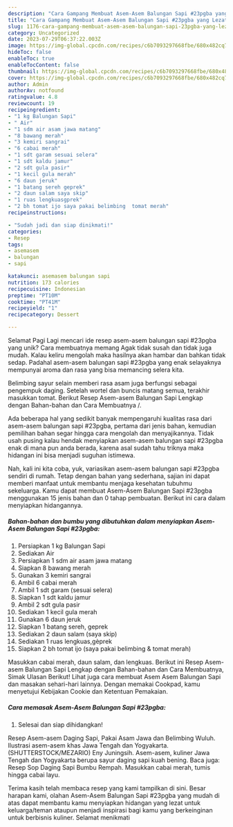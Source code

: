 ```yaml
---
description: "Cara Gampang Membuat Asem-Asem Balungan Sapi #23pgba yang Lezat"
title: "Cara Gampang Membuat Asem-Asem Balungan Sapi #23pgba yang Lezat"
slug: 1176-cara-gampang-membuat-asem-asem-balungan-sapi-23pgba-yang-lezat
category: Uncategorized
date: 2023-07-29T06:37:22.003Z
image: https://img-global.cpcdn.com/recipes/c6b7093297668fbe/680x482cq70/asem-asem-balungan-sapi-23pgba-foto-resep-utama.jpg
hideToc: false
enableToc: true
enableTocContent: false
thumbnail: https://img-global.cpcdn.com/recipes/c6b7093297668fbe/680x482cq70/asem-asem-balungan-sapi-23pgba-foto-resep-utama.jpg
cover: https://img-global.cpcdn.com/recipes/c6b7093297668fbe/680x482cq70/asem-asem-balungan-sapi-23pgba-foto-resep-utama.jpg
author: Admin
authorAv: notfound
ratingvalue: 4.8
reviewcount: 19
recipeingredient:
- "1 kg Balungan Sapi"
- " Air"
- "1 sdm air asam jawa matang"
- "8 bawang merah"
- "3 kemiri sangrai"
- "6 cabai merah"
- "1 sdt garam sesuai selera"
- "1 sdt kaldu jamur"
- "2 sdt gula pasir"
- "1 kecil gula merah"
- "6 daun jeruk"
- "1 batang sereh geprek"
- "2 daun salam saya skip"
- "1 ruas lengkuasgprek"
- "2 bh tomat ijo saya pakai belimbing  tomat merah"
recipeinstructions:

- "Sudah jadi dan siap dinikmati!"
categories:
- Resep
tags:
- asemasem
- balungan
- sapi

katakunci: asemasem balungan sapi 
nutrition: 173 calories
recipecuisine: Indonesian
preptime: "PT10M"
cooktime: "PT41M"
recipeyield: "1"
recipecategory: Dessert

---
```



Selamat Pagi Lagi mencari ide resep asem-asem balungan sapi #23pgba yang unik? Cara membuatnya memang Agak tidak susah dan tidak juga mudah. Kalau keliru mengolah maka hasilnya akan hambar dan bahkan tidak sedap. Padahal asem-asem balungan sapi #23pgba yang enak selayaknya mempunyai aroma dan rasa yang bisa memancing selera kita.


Belimbing sayur selain memberi rasa asam juga berfungsi sebagai pengempuk daging. Setelah wortel dan buncis matang semua, terakhir masukkan tomat. Berikut Resep Asem-asem Balungan Sapi Lengkap dengan Bahan-bahan dan Cara Membuatnya /.

Ada beberapa hal yang sedikit banyak mempengaruhi kualitas rasa dari asem-asem balungan sapi #23pgba, pertama dari jenis bahan, kemudian pemilihan bahan segar hingga cara mengolah dan menyajikannya. Tidak usah pusing kalau hendak menyiapkan asem-asem balungan sapi #23pgba enak di mana pun anda berada, karena asal sudah tahu triknya maka hidangan ini bisa menjadi suguhan istimewa.


Nah, kali ini kita coba, yuk, variasikan asem-asem balungan sapi #23pgba sendiri di rumah. Tetap dengan bahan yang sederhana, sajian ini dapat memberi manfaat untuk membantu menjaga kesehatan tubuhmu sekeluarga. Kamu dapat membuat Asem-Asem Balungan Sapi #23pgba menggunakan 15 jenis bahan dan 0 tahap pembuatan. Berikut ini cara dalam menyiapkan hidangannya.

<!--inarticleads1-->

##### Bahan-bahan dan bumbu yang dibutuhkan dalam menyiapkan Asem-Asem Balungan Sapi #23pgba:

1. Persiapkan 1 kg Balungan Sapi
1. Sediakan  Air
1. Persiapkan 1 sdm air asam jawa matang
1. Siapkan 8 bawang merah
1. Gunakan 3 kemiri sangrai
1. Ambil 6 cabai merah
1. Ambil 1 sdt garam (sesuai selera)
1. Siapkan 1 sdt kaldu jamur
1. Ambil 2 sdt gula pasir
1. Sediakan 1 kecil gula merah
1. Gunakan 6 daun jeruk
1. Siapkan 1 batang sereh, geprek
1. Sediakan 2 daun salam (saya skip)
1. Sediakan 1 ruas lengkuas,gèprek
1. Siapkan 2 bh tomat ijo (saya pakai belimbing &amp; tomat merah)


Masukkan cabai merah, daun salam, dan lengkuas. Berikut ini Resep Asem-asem Balungan Sapi Lengkap dengan Bahan-bahan dan Cara Membuatnya, Simak Ulasan Berikut! Lihat juga cara membuat Asem Asem Balungan Sapi dan masakan sehari-hari lainnya. Dengan memakai Cookpad, kamu menyetujui Kebijakan Cookie dan Ketentuan Pemakaian. 

<!--inarticleads2-->

##### Cara memasak Asem-Asem Balungan Sapi #23pgba:


1. Selesai dan siap dihidangkan!

Resep Asem-asem Daging Sapi, Pakai Asam Jawa dan Belimbing Wuluh. Ilustrasi asem-asem khas Jawa Tengah dan Yogyakarta. (SHUTTERSTOCK/MEZARIO) Eny Juningsih. Asem-asem, kuliner Jawa Tengah dan Yogyakarta berupa sayur daging sapi kuah bening. Baca juga: Resep Sop Daging Sapi Bumbu Rempah. Masukkan cabai merah, tumis hingga cabai layu. 

Terima kasih telah membaca resep yang kami tampilkan di sini. Besar harapan kami, olahan Asem-Asem Balungan Sapi #23pgba yang mudah di atas dapat membantu kamu menyiapkan hidangan yang lezat untuk keluarga/teman ataupun menjadi inspirasi bagi kamu yang berkeinginan untuk berbisnis kuliner. Selamat menikmati
